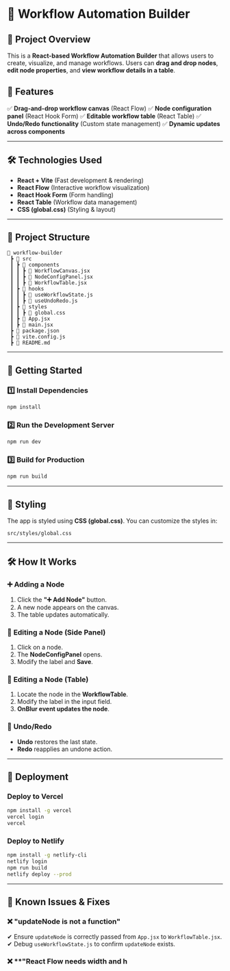 # 🚀 Workflow Automation Builder

## 📌 Project Overview
This is a **React-based Workflow Automation Builder** that allows users to create, visualize, and manage workflows. Users can **drag and drop nodes**, **edit node properties**, and **view workflow details in a table**.

## 🎯 Features
✅ **Drag-and-drop workflow canvas** (React Flow)
✅ **Node configuration panel** (React Hook Form)
✅ **Editable workflow table** (React Table)
✅ **Undo/Redo functionality** (Custom state management)
✅ **Dynamic updates across components**

---

## 🛠️ Technologies Used
- **React + Vite** (Fast development & rendering)
- **React Flow** (Interactive workflow visualization)
- **React Hook Form** (Form handling)
- **React Table** (Workflow data management)
- **CSS (global.css)** (Styling & layout)

---

## 📂 Project Structure
```
📂 workflow-builder
 ┣ 📂 src
 ┃ ┣ 📂 components
 ┃ ┃ ┣ 📜 WorkflowCanvas.jsx
 ┃ ┃ ┣ 📜 NodeConfigPanel.jsx
 ┃ ┃ ┣ 📜 WorkflowTable.jsx
 ┃ ┣ 📂 hooks
 ┃ ┃ ┣ 📜 useWorkflowState.js
 ┃ ┃ ┣ 📜 useUndoRedo.js
 ┃ ┣ 📂 styles
 ┃ ┃ ┣ 📜 global.css
 ┃ ┣ 📜 App.jsx
 ┃ ┣ 📜 main.jsx
 ┣ 📜 package.json
 ┣ 📜 vite.config.js
 ┣ 📜 README.md
```

---

## 🚀 Getting Started
### 1️⃣ Install Dependencies
```sh
npm install
```

### 2️⃣ Run the Development Server
```sh
npm run dev
```

### 3️⃣ Build for Production
```sh
npm run build
```

---

## 🎨 Styling
The app is styled using **CSS (global.css)**. You can customize the styles in:
```
src/styles/global.css
```

---

## 🛠️ How It Works
### ➕ **Adding a Node**
1. Click the **"➕ Add Node"** button.
2. A new node appears on the canvas.
3. The table updates automatically.

### 📝 **Editing a Node (Side Panel)**
1. Click on a node.
2. The **NodeConfigPanel** opens.
3. Modify the label and **Save**.

### 📝 **Editing a Node (Table)**
1. Locate the node in the **WorkflowTable**.
2. Modify the label in the input field.
3. **OnBlur event updates the node**.

### 🔄 **Undo/Redo**
- **Undo** restores the last state.
- **Redo** reapplies an undone action.

---

## 🚀 Deployment
### Deploy to **Vercel**
```sh
npm install -g vercel
vercel login
vercel
```

### Deploy to **Netlify**
```sh
npm install -g netlify-cli
netlify login
npm run build
netlify deploy --prod
```

---

## 📌 Known Issues & Fixes
### ❌ **"updateNode is not a function"**
✔ Ensure `updateNode` is correctly passed from `App.jsx` to `WorkflowTable.jsx`.
✔ Debug `useWorkflowState.js` to confirm `updateNode` exists.

### ❌ **"React Flow needs width and h

